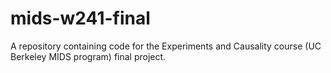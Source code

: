 # mids-w241-final
A repository containing code for the Experiments and Causality course (UC Berkeley MIDS program) final project.
